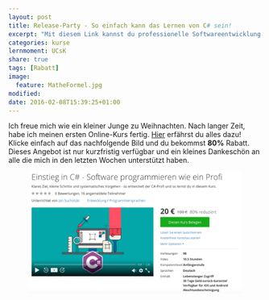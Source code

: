 ```yaml
---
layout: post
title: Release-Party - So einfach kann das Lernen von C# sein!
excerpt: "Mit diesem Link kannst du professionelle Softwareentwicklung in C# zum Einführungspreis lernen."
categories: kurse
lernmoment: UCsK
share: true
tags: [Rabatt]
image:
  feature: MatheFormel.jpg
modified:
date: 2016-02-08T15:39:25+01:00
---
```


Ich freue mich wie ein kleiner Junge zu Weihnachten. Nach langer Zeit, habe ich meinen ersten Online-Kurs fertig. [Hier](/kurse/) erfährst du alles dazu! Klicke einfach auf das nachfolgende Bild und du bekommst **80%** Rabatt. Dieses Angebot ist nur kurzfristig verfügbar und ein kleines Dankeschön an alle die mich in den letzten Wochen unterstützt haben.

<figure>
	<a href="https://www.udemy.com/einstieg-in-csharp-software-programmieren-wie-ein-profi/?couponCode=UCsK_EinSta"><img src="/images/UCsK_LandingPage_Rabatt_Gross.png" alt="image"></a>
</figure>

